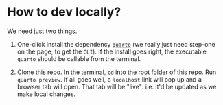 # How to dev locally?
We need just two things. 

1. One-click install the dependency [`quarto`](https://quarto.org/docs/get-started/) (we really just need step-one on the page; to get the `CLI`). If the install goes right, the executable `quarto` should be callable from the terminal.
   
2. Clone this repo. In the terminal, `cd` into the root folder of this repo. Run `quarto preview`. If all goes well, a `localhost` link will pop up and a browser tab will open. That tab will be "live": i.e. it'd be updated as we make local changes.

